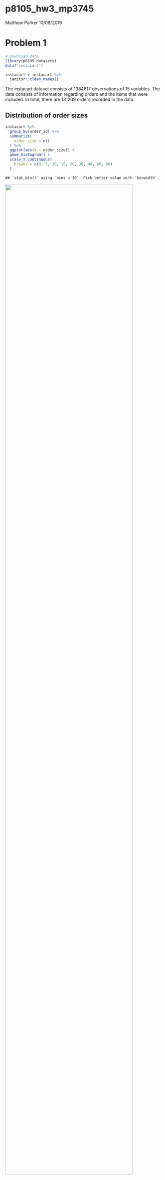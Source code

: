 p8105\_hw3\_mp3745
================
Matthew Parker
10/08/2019

# Problem 1

``` r
# Download data
library(p8105.datasets)
data("instacart")

instacart = instacart %>%
  janitor::clean_names()
```

The instacart dataset consists of 1384617 observations of 15 variables.
The data consists of information regarding orders and the items that
were included. In total, there are 131209 orders recorded in the data.

## Distribution of order sizes

``` r
instacart %>% 
  group_by(order_id) %>% 
  summarize(
    order_size = n()
  ) %>% 
  ggplot(aes(x = order_size)) +
  geom_histogram() +
  scale_x_continuous(
    breaks = c(0, 5, 10, 15, 20, 30, 40, 60, 80)
  )
```

    ## `stat_bin()` using `bins = 30`. Pick better value with `binwidth`.

<img src="p8105_hw3_mp3745_files/figure-gfm/unnamed-chunk-2-1.png" width="90%" />

It looks like the vast majority of orders have less than 20 items.

## Orders by day of week

``` r
instacart %>% 
  group_by(order_dow) %>% 
  summarize(
    order_count = n_distinct(order_id)
  ) %>%
  mutate(
    order_dow = recode(
      order_dow, 
      "0" = "Sunday", 
      "1" = "Monday", 
      "2" = "Tuesday", 
      "3" = "Wednesday", 
      "4" = "Thursday", 
      "5" = "Friday",
      "6" = "Saturday"
    )
  ) %>% 
  knitr::kable()
```

| order\_dow | order\_count |
| :--------- | -----------: |
| Sunday     |        27465 |
| Monday     |        19672 |
| Tuesday    |        16119 |
| Wednesday  |        15687 |
| Thursday   |        15959 |
| Friday     |        17406 |
| Saturday   |        18901 |

Unsurprisingly, we can see that most orders from instacart are placed on
Sunday.

## Most popular aisles

``` r
instacart %>% 
  group_by(aisle) %>% 
  summarize(
    item_count = n()
  ) %>%
  arrange(desc(item_count)) %>% 
  top_n(10) %>%
  knitr::kable(caption = "Top 10 aisles by number of items ordered")
```

    ## Selecting by item_count

| aisle                         | item\_count |
| :---------------------------- | ----------: |
| fresh vegetables              |      150609 |
| fresh fruits                  |      150473 |
| packaged vegetables fruits    |       78493 |
| yogurt                        |       55240 |
| packaged cheese               |       41699 |
| water seltzer sparkling water |       36617 |
| milk                          |       32644 |
| chips pretzels                |       31269 |
| soy lactosefree               |       26240 |
| bread                         |       23635 |

Top 10 aisles by number of items ordered

There are 134 different aisles that items can be ordered from. The fresh
vegetables aisle has the most items ordered from it.

``` r
instacart %>% 
  group_by(aisle) %>% 
  summarize(
    item_count = n()
  ) %>% 
  filter(item_count > 10000) %>%
  ggplot(aes(x = reorder(aisle, item_count), y = item_count)) + 
  geom_bar(stat = "identity") + 
  coord_flip() + 
  xlab("aisle")
```

<img src="p8105_hw3_mp3745_files/figure-gfm/unnamed-chunk-5-1.png" width="90%" />

This plot shows the number of items ordered per aisle for the aisles
with over 10,000 items ordered. Again, we can see that the fresh
vegetables aisle had the most items ordered.

``` r
instacart %>% 
  filter(aisle == c("baking ingredients", "dog food care", "packaged vegetables fruits")) %>%
  group_by(aisle, product_name) %>%
  summarize(
    item_count = n()
  ) %>% 
  ungroup() %>%
  group_by(aisle) %>%
  mutate(item_count_ranking = min_rank(desc(item_count))) %>%
  filter(item_count_ranking <= 3) %>% 
  arrange(aisle, item_count_ranking) %>% 
  select(-item_count_ranking) %>% 
  knitr::kable(caption = "Top 3 items ordered from baking ingredients, dog food car, and packaged vegetables fruits aisles")
```

| aisle                      | product\_name                                   | item\_count |
| :------------------------- | :---------------------------------------------- | ----------: |
| baking ingredients         | Light Brown Sugar                               |         157 |
| baking ingredients         | Pure Baking Soda                                |         140 |
| baking ingredients         | Organic Vanilla Extract                         |         122 |
| dog food care              | Organix Grain Free Chicken & Vegetable Dog Food |          14 |
| dog food care              | Organix Chicken & Brown Rice Recipe             |          13 |
| dog food care              | Original Dry Dog                                |           9 |
| packaged vegetables fruits | Organic Baby Spinach                            |        3324 |
| packaged vegetables fruits | Organic Raspberries                             |        1920 |
| packaged vegetables fruits | Organic Blueberries                             |        1692 |

Top 3 items ordered from baking ingredients, dog food car, and packaged
vegetables fruits aisles

From this table, we can see that light brown sugar, organix grain free
chicken & vegetable dog food, and organic baby spinach were the most
popular items from the baking ingredients, dog food care, and packaged
vegetables fruits aisles, respectively.

``` r
instacart %>% 
  filter(product_name == c("Pink Lady Apples", "Coffee Ice Cream")) %>%
  group_by(product_name, order_dow) %>% 
  summarize(
    mean_order_hour = round(mean(order_hour_of_day), 0)
  ) %>% 
  mutate(
    order_dow = recode(
      order_dow, 
      "0" = "Sunday", 
      "1" = "Monday", 
      "2" = "Tuesday", 
      "3" = "Wednesday", 
      "4" = "Thursday", 
      "5" = "Friday",
      "6" = "Saturday"
    )
  ) %>% 
  pivot_wider(
    names_from = "order_dow",
    values_from = "mean_order_hour"
  ) %>% 
  knitr::kable(caption = "Mean hour of day that Coffee Ice Cream and Pink Lady Apples are ordered by day of week")
```

| product\_name    | Sunday | Monday | Tuesday | Wednesday | Thursday | Friday | Saturday |
| :--------------- | -----: | -----: | ------: | --------: | -------: | -----: | -------: |
| Coffee Ice Cream |     13 |     15 |      15 |        15 |       15 |     10 |       12 |
| Pink Lady Apples |     12 |     12 |      12 |        14 |       12 |     14 |       12 |

Mean hour of day that Coffee Ice Cream and Pink Lady Apples are ordered
by day of week

From the table we can see that pink lady apples tend to be ordered
earlier in the day compared to coffee ice cream, except for Friday and
Saturday.

# Problem 2

``` r
# Download data
var_names = GET("https://chronicdata.cdc.gov/views/acme-vg9e.json") %>%
  content("text") %>%
  fromJSON() %>% 
  .[["columns"]] %>% 
  .[["name"]] %>% 
  .[-23]

brfss_smart2010 = 
  GET("https://chronicdata.cdc.gov/views/acme-vg9e/rows.json") %>% 
  content("text") %>%
  fromJSON() %>% 
  .[["data"]]

row_as_tibble = function(row_as_list, var_names) {
  var_list = row_as_list[9:32]
  names(var_list) = var_names 
  var_list[sapply(var_list, is.null)] <- NULL
  as_tibble(var_list, validate = FALSE)
}

brfss_smart2010 = 
  brfss_smart2010 %>% 
  map(.x = ., ~row_as_tibble(.x, var_names)) %>% 
  bind_rows
```

``` r
# data cleaning
brfss_smart2010_ovr_hlth = brfss_smart2010 %>% 
  janitor::clean_names() %>% 
  filter(topic == "Overall Health") %>% 
  filter(response == c("Excellent", "Very good", "Good", "Fair", "Poor")) %>% 
  mutate(
    response = fct_relevel(as_factor(response), "Poor", "Fair", "Good", "Very good", "Excellent")
  ) %>%
  arrange(response)
```

States observed in 2002 at 7 or more locations

``` r
brfss_smart2010_ovr_hlth %>% 
  filter(year == 2002) %>% 
  separate(locationdesc, into = c("State", "County"), sep = "-") %>% 
  group_by(State) %>% 
  summarize(
    num_locations = n_distinct(County)
  ) %>% 
  filter(num_locations >= 7) %>% 
  knitr::kable()
```

| State | num\_locations |
| :---- | -------------: |
| CT    |              7 |
| FL    |              7 |
| MA    |              8 |
| NC    |              7 |
| NJ    |              8 |
| PA    |             10 |

There were 6 states observed at 7 or more locations in 2002.

States observed in 2010 at 7 or more locations

``` r
brfss_smart2010_ovr_hlth %>% 
  filter(year == 2010) %>% 
  separate(locationdesc, into = c("State", "County"), sep = "-") %>% 
  group_by(State) %>% 
  summarize(
    num_locations = n_distinct(County)
  ) %>% 
  filter(num_locations >= 7) %>% 
  knitr::kable()
```

| State | num\_locations |
| :---- | -------------: |
| CA    |             12 |
| CO    |              7 |
| FL    |             41 |
| MA    |              9 |
| MD    |             12 |
| NC    |             12 |
| NE    |             10 |
| NJ    |             19 |
| NY    |              9 |
| OH    |              8 |
| PA    |              7 |
| SC    |              7 |
| TX    |             16 |
| WA    |             10 |

There were 14 states observed at 7 or more locations in 2010, which is
more than 2002.

``` r
brfss_smart2010_ovr_hlth %>% 
  filter(response == "Excellent") %>% 
  group_by(year, locationabbr) %>% 
  summarize(
    avg_data_value = mean(as.numeric(data_value), na.rm = TRUE)
  ) %>% 
  select(year, locationabbr, avg_data_value) %>% 
  ungroup() %>% 
  ggplot(aes(x = year, y = avg_data_value, group = locationabbr, color = locationabbr)) + 
  geom_line()
```

<img src="p8105_hw3_mp3745_files/figure-gfm/unnamed-chunk-12-1.png" width="90%" />

From this plot, we can see an overall deceasing trend in the average
data value each year at the state level from 2002 to 2010. For the most
part, the states are fairly clustered together, with some having a
higher average data value than others.

Looking at data value in NY by response for 2006 and 2010.

``` r
brfss_smart2010_ovr_hlth %>% 
  filter(year == c("2006", "2010"), locationabbr == "NY") %>%
  mutate(data_value = as.numeric(data_value)) %>% 
  ggplot(aes(x = response, y = data_value, color = response)) +
  geom_violin() +
  facet_grid(~year)
```

<img src="p8105_hw3_mp3745_files/figure-gfm/unnamed-chunk-13-1.png" width="90%" />

The distribution of data value in NY across responses for 2006 and 2010
look relatively similar, however, the distribution for excellent
response has got narrower and decreased in 2010, whereas for fair
response, it has spread apart.
